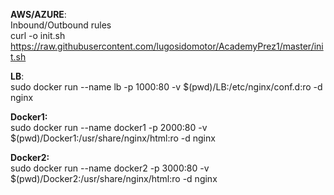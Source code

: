 **AWS/AZURE**:<br/>
Inbound/Outbound rules<br/>
curl -o init.sh https://raw.githubusercontent.com/lugosidomotor/AcademyPrez1/master/init.sh

**LB**:<br/>
sudo docker run --name lb -p 1000:80 -v $(pwd)/LB:/etc/nginx/conf.d:ro -d nginx

**Docker1:**<br/>
sudo docker run --name docker1 -p 2000:80 -v $(pwd)/Docker1:/usr/share/nginx/html:ro -d nginx

**Docker2:**<br/>
sudo docker run --name docker2 -p 3000:80 -v $(pwd)/Docker2:/usr/share/nginx/html:ro -d nginx
